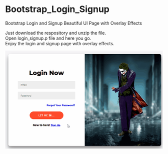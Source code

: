 # Bootstrap_Login_Signup
Bootstrap Login and Signup Beautiful UI Page with Overlay Effects

Just download the respository and unzip the file. </br>
Open login_signup.p file and here you go. </br>
Enjoy the login and signup page with overlay effects.

![](sample.gif)

